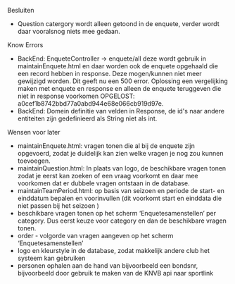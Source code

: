 Besluiten
* Question catergory wordt alleen getoond in de enquete, verder wordt daar vooralsnog niets mee gedaan.

Know Errors
* BackEnd: EnqueteController -> enquete/all deze wordt gebruik in maintainEnquete.html en daar worden ook de enquete opgehaald die een record hebben in response. Deze mogen/kunnen niet meer gewijzigd worden. Dit geeft nu een 500 error. Oplossing een vergelijking maken met enquete en response en alleen de enquete teruggeven die niet in response voorkomen OPGELOST: a0cef1b8742bbd77a0abd944e68e066cb919d97e.
* BackEnd: Domein definitie van velden in Response, de id's naar andere entiteiten zijn gedefinieerd als String niet als int.

Wensen voor later
* maintainEnquete.html: vragen tonen die al bij de enquete zijn opgevoerd, zodat je duidelijk kan zien welke vragen je nog zou kunnen toevoegen.
* maintainQuestion.html: In plaats van logo, de beschikbare vragen tonen zodat je eerst kan zoeken of een vraag voorkomt en daar mee voorkomen dat er dubbele vragen ontstaan in de database.
* maintainTeamPeriod.html: op basis van seizoen en periode de start- en einddatum bepalen en voorinvullen (dit voorkomt start en einddata die niet passen bij het seizoen   )
* beschikbare vragen tonen op het scherm ‘Enquetesamenstellen’ per category. Dus eerst keuze voor category en dan de beschikbare vragen tonen.
* order - volgorde van vragen aangeven op het scherm ‘Enquetesamenstellen’
* logo en kleurstyle in de database, zodat makkelijk andere club het systeem kan gebruiken
* personen ophalen aan de hand van bijvoorbeeld een bondsnr, bijvoorbeeld door gebruik te maken van de KNVB api naar sportlink
